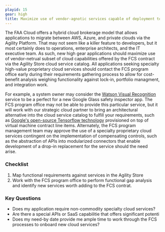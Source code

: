 ```yaml
---
playid: 15
gear: high
title: Maximize use of vendor-agnotic services capable of deployment to alternative CSPs
---
```


The FAA Cloud offers a hybrid cloud brokerage model that allows applications to migrate between AWS, Azure, and private clouds via the Agility Platform. That may not seem like a killer feature to developers,
but it most certainly does to operations, enterprise architects, and the IT executive team. As such, new high gear applications should maximize use of vendor-netrual subset of cloud capabilities offered by
the FCS contract via the Agility Store cloud service catalog. All applications seeking specialty high-value proprietary cloud services should contact the FCS program office early during their requirements
gathering process to allow for cost-benefit analysis weighing functionality against lock-in, portfolio managment, and integration work.

For example, a system owner may consider the [Watson Visual Recognition](http://www.ibm.com/smarterplanet/us/en/ibmwatson/developercloud/visual-recognition.html)
service to be a perfect for a new Google Glass safety inspector app. The FCS program office may not be able to provide this particular service, but it will work with our strategic cloud partner to
bring an architectural alternative into the cloud service catalog to fulfill your requirements, such as [Google's open-source Tensorflow technology](http://www.wired.com/2015/11/google-open-sources-its-artificial-intelligence-engine/) provisioned on top of virtual
machine contract line items. Alternately, the FCS program management team may approve the use of a specialty proprietary cloud services contingent on the implementation of compensating controls, such as the abstraction of APIs into modularized
connectors that enable development of a drop-in replacement for the service should the need arise.

### Checklist
1. Map functional requirements against services in the Agility Store
2. Work with the FCS program office to perform functional gap analysis and identify new services worth adding to the FCS contrat.

### Key Questions
- Does my application require non-commodity specialty cloud services?
- Are there a special APIs or SaaS capabilitie that offers significant potenti
- Does my need-by date provide me ample time to work through the FCS processes to onboard new cloud services?